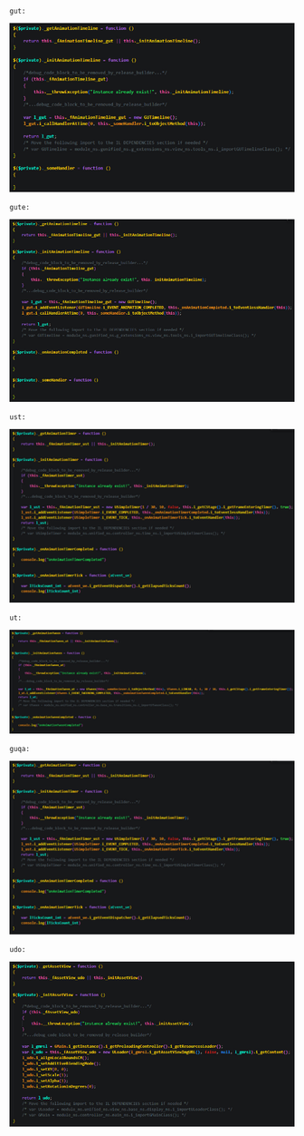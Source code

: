 `gut:`

![gut](./examples/gut.jpg)

`gute:`

![gute](./examples/gute.jpg)

`ust:`

![ust](./examples/ust.jpg)

`ut:`

![ut](./examples/ut.jpg)

`guqa:`

![guqa](./examples/ust.jpg)

`udo:`

![udo](./examples/udo.jpg)
